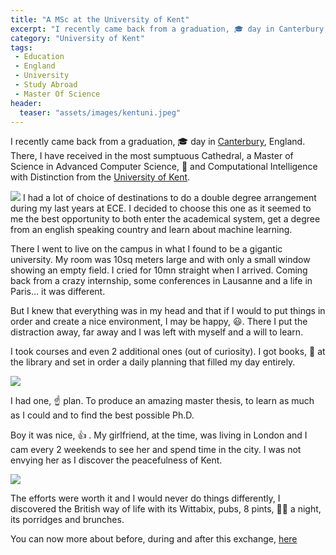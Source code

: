```yaml
---
title: "A MSc at the University of Kent"
excerpt: "I recently came back from a graduation, 🎓 day in Canterbury, England."
category: "University of Kent"
tags:
 - Education
 - England
 - University
 - Study Abroad
 - Master Of Science
header:
  teaser: "assets/images/kentuni.jpeg"
---
```


I recently came back from a graduation, 🎓 day in [Canterbury](https://fr.wikipedia.org/wiki/Canterbury), England. There, I have received in the most sumptuous Cathedral, a Master of Science in Advanced Computer Science, 🧪 and Computational Intelligence with Distinction from the [University of Kent](https://www.kent.ac.uk/).

![](https://cdn-images-1.medium.com/max/2000/1*XpaYaPvxAq_Ax_HM2MIv7Q.jpeg)
I had a lot of choice of destinations to do a double degree arrangement during my last years at ECE. I decided to choose this one as it seemed to me the best opportunity to both enter the academical system, get a degree from an english speaking country and learn about machine learning.

There I went to live on the campus in what I found to be a gigantic university. My room was 10sq meters large and with only a small window showing an empty field. I cried for 10mn straight when I arrived. Coming back from a crazy internship, some conferences in Lausanne and a life in Paris… it was different.

But I knew that everything was in my head and that if I would to put things in order and create a nice environment, I may be happy, 😃. There I put the distraction away, far away and I was left with myself and a will to learn.

I took courses and even 2 additional ones (out of curiosity). I got books, 📖 at the library and set in order a daily planning that filled my day entirely.

![](https://cdn-images-1.medium.com/max/2000/1*mcBt1Ie1L0RmI4SoXWUrtQ.jpeg)

I had one, ☝️ plan. To produce an amazing master thesis, to learn as much as I could and to find the best possible Ph.D.

Boy it was nice, 👍 . My girlfriend, at the time, was living in London and I cam every 2 weekends to see her and spend time in the city. I was not envying her as I discover the peacefulness of Kent.

![](https://cdn-images-1.medium.com/max/3200/1*A7o8iHrsDiSkIGS5lA62gA.jpeg)

The efforts were worth it and I would never do things differently, I discovered the British way of life with its Wittabix, pubs, 8 pints, 🍻🍺 a night, its porridges and brunches.

You can now more about before, during and after this exchange, [here](http://www.jkobject.com)
